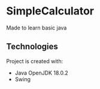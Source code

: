 # SimpleCalculator
Made to learn basic java

## Technologies
Project is created with:
* Java OpenJDK 18.0.2
* Swing
